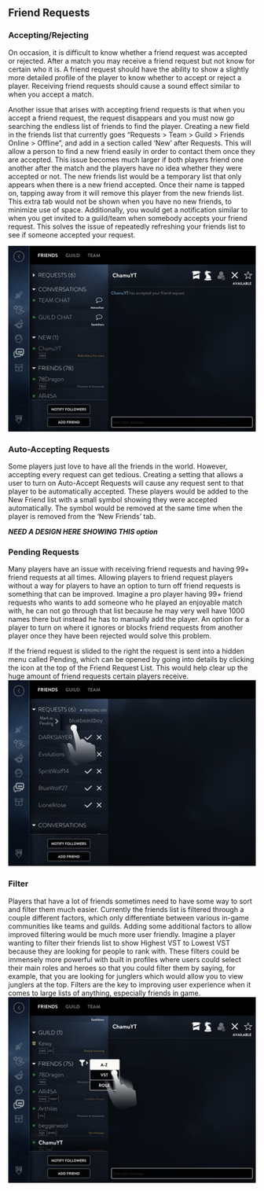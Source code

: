 ## Friend Requests

### Accepting/Rejecting

On occasion, it is difficult to know whether a friend request was accepted or rejected. After a match you may receive a friend request but not know for certain who it is. A friend request should have the ability to show a slightly more detailed profile of the player to know whether to accept or reject a player. Receiving friend requests should cause a sound effect similar to when you accept a match.

Another issue that arises with accepting friend requests is that when you accept a friend request, the request disappears and you must now go searching the endless list of friends to find the player. Creating a new field in the friends list that currently goes “Requests &gt; Team &gt; Guild &gt; Friends Online &gt; Offline”, and add in a section called ‘New’ after Requests. This will allow a person to find a new friend easily in order to contact them once they are accepted. This issue becomes much larger if both players friend one another after the match and the players have no idea whether they were accepted or not. The new friends list would be a temporary list that only appears when there is a new friend accepted. Once their name is tapped on, tapping away from it will remove this player from the new friends list. This extra tab would not be shown when you have no new friends, to minimize use of space. Additionally, you would get a notification similar to when you get invited to a guild/team when somebody accepts your friend request. This solves the issue of repeatedly refreshing your friends list to see if someone accepted your request.

![](/assets/newsection.jpg)

### Auto-Accepting Requests

Some players just love to have all the friends in the world. However, accepting every request can get tedious. Creating a setting that allows a user to turn on Auto-Accept Requests will cause any request sent to that player to be automatically accepted. These players would be added to the New Friend list with a small symbol showing they were accepted automatically. The symbol would be removed at the same time when the player is removed from the ‘New Friends’ tab.

_**NEED A DESIGN HERE SHOWING THIS option**_

### Pending Requests

Many players have an issue with receiving friend requests and having 99+ friend requests at all times. Allowing players to friend request players without a way for players to have an option to turn off friend requests is something that can be improved. Imagine a pro player having 99+ friend requests who wants to add someone who he played an enjoyable match with, he can not go through that list because he may very well have 1000 names there but instead he has to manually add the player. An option for a player to turn on where it ignores or blocks friend requests from another player once they have been rejected would solve this problem.

If the friend request is slided to the right the request is sent into a hidden menu called Pending, which can be opened by going into details by clicking the icon at the top of the Friend Request List. This would help clear up the huge amount of friend requests certain players receive.![](/assets/pendingreq.jpg)

### Filter

Players that have a lot of friends sometimes need to have some way to sort and filter them much easier. Currently the friends list is filtered through a couple different factors, which only differentiate between various in-game communities like teams and guilds. Adding some additional factors to allow improved filtering would be much more user friendly. Imagine a player wanting to filter their friends list to show Highest VST to Lowest VST because they are looking for people to rank with. These filters could be immensely more powerful with built in profiles where users could select their main roles and heroes so that you could filter them by saying, for example, that you are looking for junglers which would allow you to view junglers at the top. Filters are the key to improving user experience when it comes to large lists of anything, especially friends in game.![](/assets/filterfriend.jpg)

